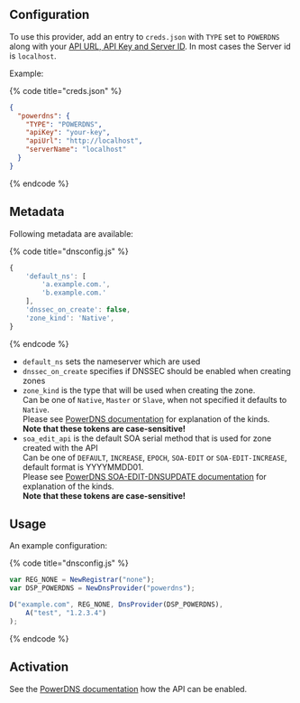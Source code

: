 ## Configuration

To use this provider, add an entry to `creds.json` with `TYPE` set to `POWERDNS`
along with your [API URL, API Key and Server ID](https://doc.powerdns.com/authoritative/http-api/index.html).
In most cases the Server id is `localhost`.

Example:

{% code title="creds.json" %}
```json
{
  "powerdns": {
    "TYPE": "POWERDNS",
    "apiKey": "your-key",
    "apiUrl": "http://localhost",
    "serverName": "localhost"
  }
}
```
{% endcode %}

## Metadata
Following metadata are available:

{% code title="dnsconfig.js" %}
```javascript
{
    'default_ns': [
        'a.example.com.',
        'b.example.com.'
    ],
    'dnssec_on_create': false,
    'zone_kind': 'Native',
}
```
{% endcode %}

- `default_ns` sets the nameserver which are used
- `dnssec_on_create` specifies if DNSSEC should be enabled when creating zones
- `zone_kind` is the type that will be used when creating the zone.
  <br>Can be one of `Native`, `Master` or `Slave`, when not specified it defaults to `Native`.
  <br>Please see [PowerDNS documentation](https://doc.powerdns.com/authoritative/modes-of-operation.html) for explanation of the kinds.
  <br>**Note that these tokens are case-sensitive!**
- `soa_edit_api` is the default SOA serial method that is used for zone created with the API
  <br> Can be one of `DEFAULT`, `INCREASE`, `EPOCH`, `SOA-EDIT` or `SOA-EDIT-INCREASE`, default format is YYYYMMDD01.
  <br>Please see [PowerDNS SOA-EDIT-DNSUPDATE documentation](https://doc.powerdns.com/authoritative/dnsupdate.html#soa-edit-dnsupdate-settings) for explanation of the kinds.
  <br>**Note that these tokens are case-sensitive!**

## Usage
An example configuration:

{% code title="dnsconfig.js" %}
```javascript
var REG_NONE = NewRegistrar("none");
var DSP_POWERDNS = NewDnsProvider("powerdns");

D("example.com", REG_NONE, DnsProvider(DSP_POWERDNS),
    A("test", "1.2.3.4")
);
```
{% endcode %}

## Activation
See the [PowerDNS documentation](https://doc.powerdns.com/authoritative/http-api/index.html) how the API can be enabled.
